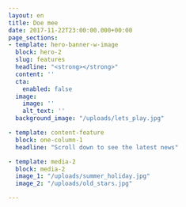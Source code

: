 ```yaml
---
layout: en
title: Doe mee
date: 2017-11-22T23:00:00.000+00:00
page_sections:
- template: hero-banner-w-image
  block: hero-2
  slug: features
  headline: "<strong></strong>"
  content: ''
  cta:
    enabled: false
  image:
    image: ''
    alt_text: ''
  background_image: "/uploads/lets_play.jpg"

- template: content-feature
  block: one-column-1
  headline: "Scroll down to see the latest news"

- template: media-2
  block: media-2
  image_1: "/uploads/summer_holiday.jpg"
  image_2: "/uploads/old_stars.jpg"

---
```

